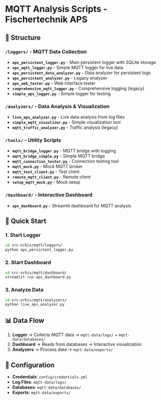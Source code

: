# MQTT Analysis Scripts - Fischertechnik APS

## 📁 Structure

### `/loggers/` - MQTT Data Collection
- **`aps_persistent_logger.py`** - Main persistent logger with SQLite storage
- **`aps_mqtt_logger.py`** - Simple MQTT logger for live data
- **`aps_persistent_data_analyzer.py`** - Data analyzer for persistent logs
- **`aps_persistent_analyzer.py`** - Legacy analyzer
- **`aps_web_tester.py`** - Web interface tester
- **`comprehensive_mqtt_logger.py`** - Comprehensive logging (legacy)
- **`simple_aps_logger.py`** - Simple logger for testing

### `/analyzers/` - Data Analysis & Visualization
- **`live_aps_analyzer.py`** - Live data analysis from log files
- **`simple_mqtt_visualizer.py`** - Simple visualization tool
- **`mqtt_traffic_analyzer.py`** - Traffic analysis (legacy)

### `/tools/` - Utility Scripts
- **`mqtt_bridge_logger.py`** - MQTT bridge with logging
- **`mqtt_bridge_simple.py`** - Simple MQTT bridge
- **`mqtt_connection_tester.py`** - Connection testing tool
- **`mqtt_mock.py`** - Mock MQTT broker
- **`mqtt_test_client.py`** - Test client
- **`remote_mqtt_client.py`** - Remote client
- **`setup_mqtt_mock.py`** - Mock setup

### `/dashboard/` - Interactive Dashboard
- **`aps_dashboard.py`** - Streamlit dashboard for MQTT analysis

## 🚀 Quick Start

### 1. Start Logger
```bash
cd src-orbis/mqtt/loggers/
python aps_persistent_logger.py
```

### 2. Start Dashboard
```bash
cd src-orbis/mqtt/dashboard/
streamlit run aps_dashboard.py
```

### 3. Analyze Data
```bash
cd src-orbis/mqtt/analyzers/
python live_aps_analyzer.py
```

## 📊 Data Flow

1. **Logger** → Collects MQTT data → `mqtt-data/logs/` + `mqtt-data/databases/`
2. **Dashboard** → Reads from databases → Interactive visualization
3. **Analyzers** → Process data → `mqtt-data/exports/`

## 🔧 Configuration

- **Credentials**: `config/credentials.yml`
- **Log Files**: `mqtt-data/logs/`
- **Databases**: `mqtt-data/databases/`
- **Exports**: `mqtt-data/exports/`
